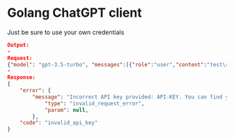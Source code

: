 # Golang ChatGPT client

Just be sure to use your own credentials

```json
Output:
-
Request:
{"model": "gpt-3.5-turbo", "messages":[{"role":"user","content":"test\r\n"}], "temperature":0.7}
-
Response:
{  
	"error": {  
		"message": "Incorrect API key provided: API-KEY. You can find your API key at https://platform.openai.com/account/api-keys.",
	        "type": "invalid_request_error",
	        "param": null,
	    },
	"code": "invalid_api_key"
}
```

